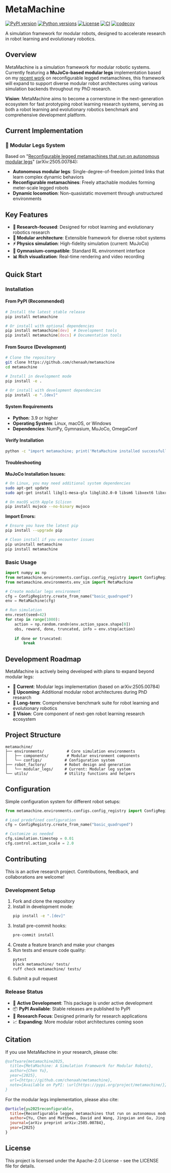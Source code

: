 # MetaMachine

[![PyPI version](https://badge.fury.io/py/metamachine.svg)](https://badge.fury.io/py/metamachine)
[![Python versions](https://img.shields.io/pypi/pyversions/metamachine.svg)](https://pypi.org/project/metamachine/)
[![License](https://img.shields.io/pypi/l/metamachine.svg)](https://github.com/chenaah/metamachine/blob/main/LICENSE)
[![CI](https://github.com/chenaah/metamachine/workflows/CI/badge.svg)](https://github.com/chenaah/metamachine/actions)
[![codecov](https://codecov.io/gh/chenaah/metamachine/branch/main/graph/badge.svg)](https://codecov.io/gh/chenaah/metamachine)

A simulation framework for modular robots, designed to accelerate research in robot learning and evolutionary robotics.

## Overview

MetaMachine is a simulation framework for modular robotic systems. Currently featuring a **MuJoCo-based modular legs** implementation based on my [recent work](https://arxiv.org/abs/2505.00784) on reconfigurable legged metamachines, this framework will expand to support diverse modular robot architectures using various simulation backends throughout my PhD research.

**Vision**: MetaMachine aims to become a cornerstone in the next-generation ecosystem for fast prototyping robot learning research systems, serving as both a robot learning and evolutionary robotics benchmark and comprehensive development platform.

## Current Implementation

### 🦿 Modular Legs System
Based on "[Reconfigurable legged metamachines that run on autonomous modular legs](https://arxiv.org/abs/2505.00784)" (arXiv:2505.00784):
- **Autonomous modular legs**: Single-degree-of-freedom jointed links that learn complex dynamic behaviors
- **Reconfigurable metamachines**: Freely attachable modules forming meter-scale legged robots
- **Dynamic locomotion**: Non-quasistatic movement through unstructured environments

## Key Features

- **🎯 Research-focused**: Designed for robot learning and evolutionary robotics research
- **🔧 Modular architecture**: Extensible framework for diverse robot systems
- **⚡ Physics simulation**: High-fidelity simulation (current: MuJoCo)
- **🔬 Gymnasium-compatible**: Standard RL environment interface
- **📊 Rich visualization**: Real-time rendering and video recording

## Quick Start

### Installation

#### From PyPI (Recommended)

```bash
# Install the latest stable release
pip install metamachine

# Or install with optional dependencies
pip install metamachine[dev]  # Development tools
pip install metamachine[docs] # Documentation tools
```

#### From Source (Development)

```bash
# Clone the repository
git clone https://github.com/chenaah/metamachine
cd metamachine

# Install in development mode
pip install -e .

# Or install with development dependencies
pip install -e ".[dev]"
```

#### System Requirements

- **Python**: 3.9 or higher
- **Operating System**: Linux, macOS, or Windows
- **Dependencies**: NumPy, Gymnasium, MuJoCo, OmegaConf

#### Verify Installation

```bash
python -c "import metamachine; print('MetaMachine installed successfully!')"
```

#### Troubleshooting

**MuJoCo Installation Issues:**
```bash
# On Linux, you may need additional system dependencies
sudo apt-get update
sudo apt-get install libgl1-mesa-glx libglib2.0-0 libsm6 libxext6 libxrender-dev libgomp1

# On macOS with Apple Silicon
pip install mujoco --no-binary mujoco
```

**Import Errors:**
```bash
# Ensure you have the latest pip
pip install --upgrade pip

# Clean install if you encounter issues
pip uninstall metamachine
pip install metamachine
```

### Basic Usage

```python
import numpy as np
from metamachine.environments.configs.config_registry import ConfigRegistry
from metamachine.environments.env_sim import MetaMachine

# Create modular legs environment
cfg = ConfigRegistry.create_from_name("basic_quadruped")
env = MetaMachine(cfg)

# Run simulation
env.reset(seed=42)
for step in range(1000):
    action = np.random.randn(env.action_space.shape[0])
    obs, reward, done, truncated, info = env.step(action)
    
    if done or truncated:
        break
```

## Development Roadmap

MetaMachine is actively being developed with plans to expand beyond modular legs:

- **🚀 Current**: Modular legs implementation (based on arXiv:2505.00784)
- **🔮 Upcoming**: Additional modular robot architectures during PhD research
- **🎯 Long-term**: Comprehensive benchmark suite for robot learning and evolutionary robotics
- **🌟 Vision**: Core component of next-gen robot learning research ecosystem

## Project Structure

```
metamachine/
├── environments/          # Core simulation environments
│   ├── components/        # Modular environment components
│   └── configs/          # Configuration system
├── robot_factory/        # Robot design and generation
│   └── modular_legs/     # Current: Modular leg system
└── utils/                # Utility functions and helpers
```

## Configuration

Simple configuration system for different robot setups:

```python
from metamachine.environments.configs.config_registry import ConfigRegistry

# Load predefined configuration
cfg = ConfigRegistry.create_from_name("basic_quadruped")

# Customize as needed
cfg.simulation.timestep = 0.01
cfg.control.action_scale = 2.0
```

## Contributing

This is an active research project. Contributions, feedback, and collaborations are welcome!

### Development Setup

1. Fork and clone the repository
2. Install in development mode:
   ```bash
   pip install -e ".[dev]"
   ```
3. Install pre-commit hooks:
   ```bash
   pre-commit install
   ```
4. Create a feature branch and make your changes
5. Run tests and ensure code quality:
   ```bash
   pytest
   black metamachine/ tests/
   ruff check metamachine/ tests/
   ```
6. Submit a pull request

### Release Status

- 🔄 **Active Development**: This package is under active development
- 📦 **PyPI Available**: Stable releases are published to PyPI
- 🧪 **Research Focus**: Designed primarily for research applications
- 📈 **Expanding**: More modular robot architectures coming soon

## Citation

If you use MetaMachine in your research, please cite:

```bibtex
@software{metamachine2025,
  title={MetaMachine: A Simulation Framework for Modular Robots},
  author={Chen Yu},
  year={2025},
  url={https://github.com/chenaah/metamachine},
  note={Available on PyPI: \url{https://pypi.org/project/metamachine/}}
}
```

For the modular legs implementation, please also cite:

```bibtex
@article{yu2025reconfigurable,
  title={Reconfigurable legged metamachines that run on autonomous modular legs},
  author={Yu, Chen and Matthews, David and Wang, Jingxian and Gu, Jing and Blackiston, Douglas and Rubenstein, Michael and Kriegman, Sam},
  journal={arXiv preprint arXiv:2505.00784},
  year={2025}
}
```

## License

This project is licensed under the Apache-2.0 License - see the LICENSE file for details.
